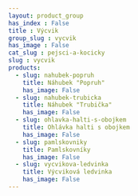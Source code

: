 ```yaml
---
layout: product_group
has_index : False
title : Výcvik
group_slug : vycvik
has_image : False
cat_slug : pejsci-a-kocicky
slug : vycvik
products:
  - slug: nahubek-popruh
    title: Náhubek "Popruh"
    has_image: False
  - slug: nahubek-trubicka
    title: Náhubek "Trubička"
    has_image: False
  - slug: ohlavka-halti-s-obojkem
    title: Ohlávka halti s obojkem
    has_image: False
  - slug: pamlskovniky
    title: Pamlskovníky
    has_image: False
  - slug: vycvikova-ledvinka
    title: Výcviková ledvinka
    has_image: False
---
```


